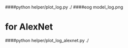 ####python helper/plot_log.py ./
####eog model_log.png

# for AlexNet
####python helper/plot_log_alexnet.py ./


